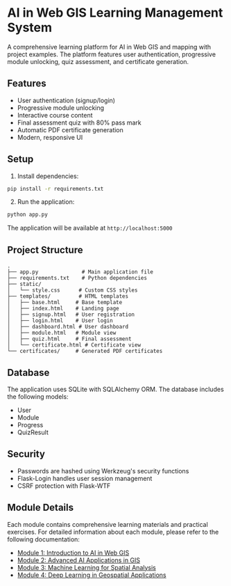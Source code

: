 # AI in Web GIS Learning Management System

A comprehensive learning platform for AI in Web GIS and mapping with project examples. The platform features user authentication, progressive module unlocking, quiz assessment, and certificate generation.

## Features

- User authentication (signup/login)
- Progressive module unlocking
- Interactive course content
- Final assessment quiz with 80% pass mark
- Automatic PDF certificate generation
- Modern, responsive UI

## Setup

1. Install dependencies:
```bash
pip install -r requirements.txt
```

2. Run the application:
```bash
python app.py
```

The application will be available at `http://localhost:5000`

## Project Structure

```
.
├── app.py              # Main application file
├── requirements.txt    # Python dependencies
├── static/
│   └── style.css      # Custom CSS styles
├── templates/         # HTML templates
│   ├── base.html     # Base template
│   ├── index.html    # Landing page
│   ├── signup.html   # User registration
│   ├── login.html    # User login
│   ├── dashboard.html # User dashboard
│   ├── module.html   # Module view
│   ├── quiz.html     # Final assessment
│   └── certificate.html # Certificate view
└── certificates/     # Generated PDF certificates
```

## Database

The application uses SQLite with SQLAlchemy ORM. The database includes the following models:
- User
- Module
- Progress
- QuizResult

## Security

- Passwords are hashed using Werkzeug's security functions
- Flask-Login handles user session management
- CSRF protection with Flask-WTF

## Module Details

Each module contains comprehensive learning materials and practical exercises. For detailed information about each module, please refer to the following documentation:

- [Module 1: Introduction to AI in Web GIS](https://docs.google.com/document/d/1qajlv9m0qQ6mLHen5IqfnS-KY75TIc8x9NbKLwAzO0s/edit?usp=sharing)
- [Module 2: Advanced AI Applications in GIS](https://docs.google.com/document/d/1XKCEm18sHRooGkCC90IhcQvdWGCNGdKK2px4iOHCn9Q/edit?usp=sharing)
- [Module 3: Machine Learning for Spatial Analysis](https://docs.google.com/document/d/1u3mq0dvNmsIhZOKk4yLJWpvlbLT2n6L4VkoweE1rWWQ/edit?usp=sharing)
- [Module 4: Deep Learning in Geospatial Applications](https://docs.google.com/document/d/1qUcU2GUbgxqI7QCGhgX6xKCL36cBqLSreUoaySGm0Qc/edit?usp=sharing)
